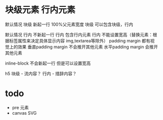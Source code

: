 # 块级元素 行内元素


默认情况 块级 新起一行 100%父元素宽度
块级 可以包含块级，行内

默认情况 行内 不新起一行
行内 包含行内元素
行内 不能设置宽高（替换元素：根据标签属性来决定具体显示内容 img,textarea等除外）
padding margin 都有视觉上的效果
垂直padding margin 不会推开其他元素
水平padding margin 会推开其他元素

inline-block 不会新起一行 但是可以设置宽高

h5 
块级 - 流内容？
行内 - 措辞内容？

# todo 

- pre 元素 
- canvas SVG
